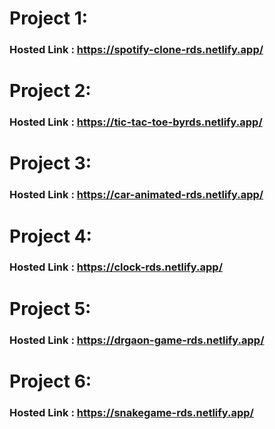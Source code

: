 # Project 1:
### Hosted Link : https://spotify-clone-rds.netlify.app/

# Project 2:
### Hosted Link : https://tic-tac-toe-byrds.netlify.app/

# Project 3:
### Hosted Link : https://car-animated-rds.netlify.app/

# Project 4:
### Hosted Link : https://clock-rds.netlify.app/

# Project 5:
### Hosted Link : https://drgaon-game-rds.netlify.app/

# Project 6:
### Hosted Link : https://snakegame-rds.netlify.app/
